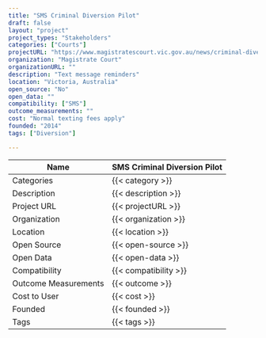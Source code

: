 ```yaml
---
title: "SMS Criminal Diversion Pilot"
draft: false
layout: "project"
project_types: "Stakeholders"
categories: ["Courts"]
projectURL: "https://www.magistratescourt.vic.gov.au/news/criminal-diversion-sms-reminder-pilot"
organization: "Magistrate Court"
organizationURL: ""
description: "Text message reminders"
location: "Victoria, Australia"
open_source: "No"
open_data: ""
compatibility: ["SMS"]
outcome_measurements: ""
cost: "Normal texting fees apply"
founded: "2014"
tags: ["Diversion"]

---
```



Name                    |  SMS Criminal Diversion Pilot    
------------------------|----
Categories              | {{< category >}} 
Description             | {{< description >}} 
Project URL             | {{< projectURL >}} 
Organization            | {{< organization >}} 
Location                | {{< location >}} 
Open Source             | {{< open-source >}} 
Open Data               | {{< open-data >}} 
Compatibility           | {{< compatibility >}} 
Outcome Measurements    | {{< outcome >}} 
Cost to User            | {{< cost >}} 
Founded                 | {{< founded >}} 
Tags                    | {{< tags >}} 

